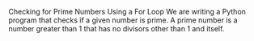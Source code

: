 Checking for Prime Numbers Using a For Loop
We are writing a Python program that checks if a given number is prime. A prime number is a number greater than 1 that has no divisors other than 1 and itself.
